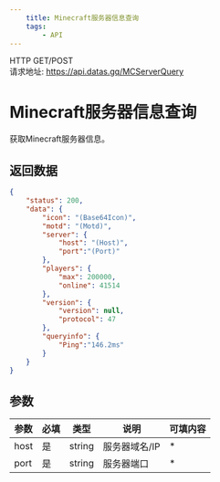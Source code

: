 ```yaml
---
    title: Minecraft服务器信息查询
    tags:
        - API
---
```

<span class="http">HTTP GET/POST</span>  
请求地址: https://api.datas.gq/MCServerQuery

# Minecraft服务器信息查询
获取Minecraft服务器信息。

## 返回数据
```json
{
    "status": 200,
    "data": {
        "icon": "(Base64Icon)",
        "motd": "(Motd)",
        "server": {
            "host": "(Host)",
            "port":"(Port)"
        },
        "players": {
            "max": 200000,
            "online": 41514
        },
        "version": {
            "version": null,
            "protocol": 47
        },
        "queryinfo": {
            "Ping":"146.2ms"
        }
    }
}
```

## 参数
| 参数 | 必填 | 类型 | 说明 | 可填内容 |
| --- | --- | --- | --- | --- |
| host | 是 | string | 服务器域名/IP | * |
| port | 是 | string | 服务器端口 | * |

<script async src="https://pagead2.googlesyndication.com/pagead/js/adsbygoogle.js?client=ca-pub-3270219743311431" crossorigin="anonymous"></script>